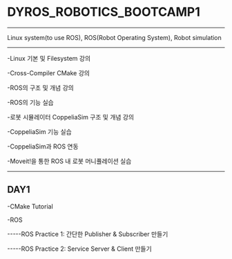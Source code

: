 # DYROS_ROBOTICS_BOOTCAMP1
--------------------------
Linux system(to use ROS), ROS(Robot Operating System), Robot simulation

---------------------------------------

-Linux 기본 및 Filesystem 강의

-Cross-Compiler CMake 강의

-ROS의 구조 및 개념 강의

-ROS의 기능 실습

-로봇 시뮬레이터 CoppeliaSim 구조 및 개념 강의

-CoppeliaSim 기능 실습

-CoppeliaSim과 ROS 연동

-Moveit!을 통한 ROS 내 로봇 머니퓰레이션 실습

--------------------------------------

DAY1
-----

-CMake Tutorial

-ROS
  
-----ROS Practice 1: 간단한 Publisher & Subscriber 만들기
  
-----ROS Practice 2: Service Server & Client 만들기

